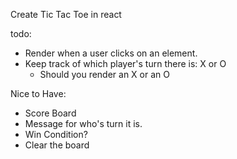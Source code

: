 Create Tic Tac Toe in react

todo:
 - Render when a user clicks on an element.
 - Keep track of which player's turn there is: X or O
    - Should you render an X or an O

Nice to Have:
 - Score Board
 - Message for who's turn it is.
 - Win Condition?
 - Clear the board